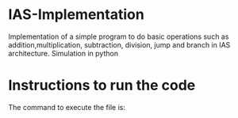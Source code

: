 # IAS-Implementation
Implementation of a simple program to do basic operations such as addition,multiplication, subtraction, division, jump and branch in IAS architecture. Simulation in python

# Instructions to run the code
The command to execute the file is:

